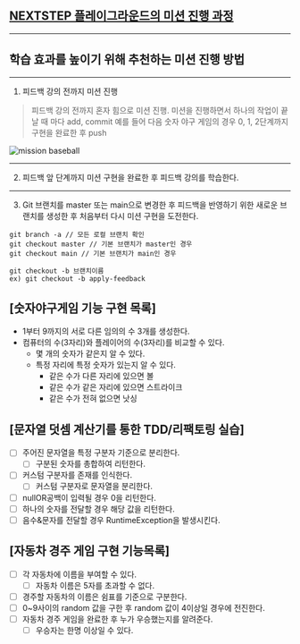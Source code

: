 ## [NEXTSTEP 플레이그라운드의 미션 진행 과정](https://github.com/next-step/nextstep-docs/blob/master/playground/README.md)

---
## 학습 효과를 높이기 위해 추천하는 미션 진행 방법

---
1. 피드백 강의 전까지 미션 진행 
> 피드백 강의 전까지 혼자 힘으로 미션 진행. 미션을 진행하면서 하나의 작업이 끝날 때 마다 add, commit
> 예를 들어 다음 숫자 야구 게임의 경우 0, 1, 2단계까지 구현을 완료한 후 push

![mission baseball](https://raw.githubusercontent.com/next-step/nextstep-docs/master/playground/images/mission_baseball.png)

---
2. 피드백 앞 단계까지 미션 구현을 완료한 후 피드백 강의를 학습한다.

---
3. Git 브랜치를 master 또는 main으로 변경한 후 피드백을 반영하기 위한 새로운 브랜치를 생성한 후 처음부터 다시 미션 구현을 도전한다.

```
git branch -a // 모든 로컬 브랜치 확인
git checkout master // 기본 브랜치가 master인 경우
git checkout main // 기본 브랜치가 main인 경우

git checkout -b 브랜치이름
ex) git checkout -b apply-feedback
```

## [숫자야구게임 기능 구현 목록]
* 1부터 9까지의 서로 다른 임의의 수 3개를 생성한다.
* 컴퓨터의 수(3자리)와 플레이어의 수(3자리)를 비교할 수 있다.
  * 몇 개의 숫자가 같은지 알 수 있다. 
  * 특정 자리에 특정 숫자가 있는지 알 수 있다.
    * 같은 수가 다른 자리에 있으면 볼
    * 같은 수가 같은 자리에 있으면 스트라이크
    * 같은 수가 전혀 없으면 낫싱
    
## [문자열 덧셈 계산기를 통한 TDD/리팩토링 실습]    
* [ ] 주어진 문자열을 특정 구분자 기준으로 분리한다. 
  *	[ ] 구분된 숫자를 총합하여 리턴한다.
* [ ] 커스텀 구분자를 존재를 인식한다.
  * [ ] 커스텀 구분자로 문자열을 분리한다. 
* [ ] nullOR공백이 입력될 경우 0을 리턴한다. 
* [ ] 하나의 숫자를 전달할 경우 해당 값을 리턴한다.
* [ ] 음수&문자를 전달할 경우 RuntimeException을 발생시킨다. 

## [자동차 경주 게임 구현 기능목록]
* [ ] 각 자동차에 이름을 부여할 수 있다.
  * [ ] 자동차 이름은 5자를 초과할 수 없다.
* [ ] 경주할 자동차의 이름은 쉼표를 기준으로 구분한다.  
* [ ] 0~9사이의 random 값을 구한 후 random 값이 4이상일 경우에 전진한다. 
* [ ] 자동차 경주 게임을 완료한 후 누가 우승했는지를 알려준다. 
  * [ ] 우승자는 한명 이상일 수 있다. 
